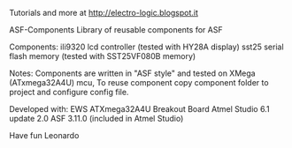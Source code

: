 Tutorials and more at http://electro-logic.blogspot.it

ASF-Components
Library of reusable components for ASF

Components:
ili9320	lcd controller		(tested with HY28A display)
sst25		serial flash memory	(tested with SST25VF080B memory)

Notes:
Components are written in "ASF style" and tested on XMega (ATxmega32A4U) mcu,
To reuse component copy component folder to project and configure config file.

Developed with:
EWS ATXmega32A4U Breakout Board 
Atmel Studio 6.1 update 2.0 
ASF 3.11.0 (included in Atmel Studio)


Have fun
Leonardo